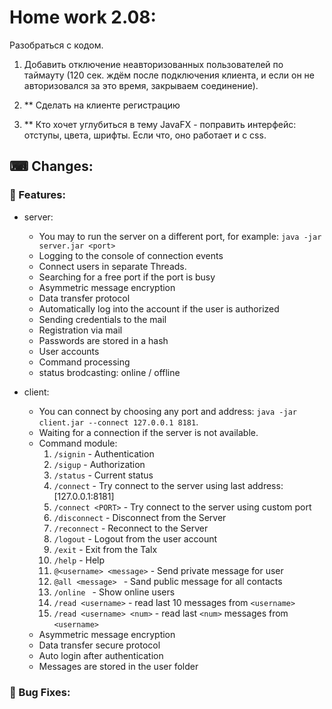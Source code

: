 # Home work 2.08:

Разобраться с кодом.

1. Добавить отключение неавторизованных пользователей по таймауту (120 сек. ждём после подключения клиента, и если он не авторизовался за это время, закрываем соединение).
   
2. ** Сделать на клиенте регистрацию
   
3. ** Кто хочет углубиться в тему JavaFX - поправить интерфейс: отступы, цвета, шрифты. Если что, оно работает и с css.

## &#9000; Changes:

### &#128296; Features:

- server:
  - You may to run the server on a different port, for example: `java -jar server.jar <port>`
  - Logging to the console of connection events
  - Connect users in separate Threads.
  - Searching for a free port if the port is busy
  - Asymmetric message encryption
  - Data transfer protocol
  - Automatically log into the account if the user is authorized
  - Sending credentials to the mail
  - Registration via mail
  - Passwords are stored in a hash
  - User accounts
  - Command processing
  - status brodcasting: online / offline

- client:
  - You can connect by choosing any port and address: `java -jar client.jar --connect 127.0.0.1 8181`.
  - Waiting for a connection if the server is not available.
  - Command module:
     1. `/signin`                 - Authentication
     2. `/sigup`                  - Authorization
     3. `/status`                 - Сurrent status
     4. `/connect`                - Try connect to the server using last address: [127.0.0.1:8181] 
     5. `/connect <PORT>`         - Try connect to the server using custom port
     6. `/disconnect`             - Disconnect from the Server
     7. `/reconnect`              - Reconnect to the Server
     8. `/logout`                 - Logout from the user account
     9. `/exit`                   - Exit from the Talx
    1.  `/help`                   - Help
    2.  `@<username> <message>`   - Send private message for user
    3.  `@all <message> `         - Sand public message for all contacts
    4.  `/online `                - Show online users
    5.  `/read <username>`        - read last 10 messages from `<username>`
    6.  `/read <username> <num>`  - read last `<num>` messages from `<username>`
  - Asymmetric message encryption
  - Data transfer secure protocol
  - Auto login after authentication
  - Messages are stored in the user folder

### &#128295; Bug Fixes:
